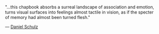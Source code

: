 "...this chapbook absorbs a surreal landscape of association and emotion, turns visual surfaces into feelings almost tactile in vision, as if the specter of memory had almost been turned flesh."

— [Daniel Schulz](https://www.instagram.com/p/CrvQgTloCdd/)
